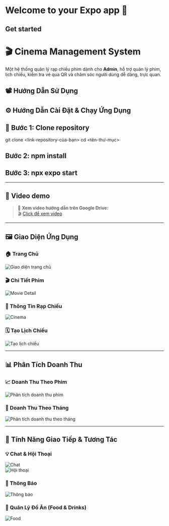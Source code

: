 # Welcome to your Expo app 👋

## Get started
# 🎬 Cinema Management System

Một hệ thống quản lý rạp chiếu phim dành cho **Admin**, hỗ trợ quản lý phim, lịch chiếu, kiểm tra vé qua QR và chăm sóc người dùng dễ dàng, trực quan.

## 📽️ Hướng Dẫn Sử Dụng
## ⚙️ Hướng Dẫn Cài Đặt & Chạy Ứng Dụng

## 📁 Bước 1: Clone repository
git clone <link-repository-của-bạn>
cd <tên-thư-mục>
## Bước 2: npm install
## Bước 3: npx expo start
---






## 🎥 Video demo
> 🔗 **Xem video hướng dẫn trên Google Drive:**  
> 🎬 [Click để xem video](https://drive.google.com/file/d/1M5pTXz8AxHqGy1ziXvQ4TCTzMGCvjFLx/view)

---

## 🖼️ Giao Diện Ứng Dụng

### 🏠 Trang Chủ
![Giao diện trang chủ](https://drive.google.com/uc?export=view&id=1Hxsx8GeD7CfXmKOnIWGdzhgtt6A7V7FV)

### 🎬 Chi Tiết Phim
![Movie Detail](https://drive.google.com/uc?export=view&id=1BYv4LWscZ8JXcI8q5w0RzsIyMqQjDN1c)

### 🏢 Thông Tin Rạp Chiếu
![Cinema](https://drive.google.com/uc?export=view&id=1MPZIK8dF4V1YgqGjKYb7Uc-5gz4DsOC9)

### 🗓️ Tạo Lịch Chiếu
![Tạo lịch chiếu](https://drive.google.com/uc?export=view&id=1r1xheQOAZFmvNFrHNrFE6mC4D_6mSH7L)

---

## 📊 Phân Tích Doanh Thu

### 📈 Doanh Thu Theo Phim
![Phân tích doanh thu phim](https://drive.google.com/uc?export=view&id=1zng5bkfBf7sqxez4tdJ9aVelDAgHuofs)

### 📅 Doanh Thu Theo Tháng
![Phân tích doanh thu theo tháng](https://drive.google.com/uc?export=view&id=1SVVfDlhQk8rvTzUKGta0abQQa25dpn2G)

---

## 💬 Tính Năng Giao Tiếp & Tương Tác

### 💡 Chat & Hội Thoại
![Chat](https://drive.google.com/uc?export=view&id=1vdO_tqoK77u6bfV3Dyt_07bm-1W99oVK)  
![Hội thoại](https://drive.google.com/uc?export=view&id=15tQgKxkkFfUfP7BP0YGVlcf-nnQNfK3M)

### 🔔 Thông Báo
![Thông báo](https://drive.google.com/uc?export=view&id=1tHvUEVjVJatpkXfGV-keDJc05_z7FmLf)

### 🍿 Quản Lý Đồ Ăn (Food & Drinks)
![Food](https://drive.google.com/uc?export=view&id=1yeVX__xEFDROsgMYurjw5tPMKxD5Imql)


